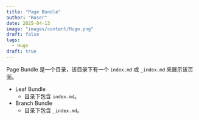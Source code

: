 ```yaml
---
title: "Page Bundle"
author: "Roser"
date: 2025-04-13
image: "images/content/Hugo.png"
draft: false
tags:
  - Hugo
draft: true
---
```

Page Bundle 是一个目录，该目录下有一个 `index.md` 或 `_index.md` 来展示该页面。

- Leaf Bundle
	- 目录下包含 `index.md`。
- Branch Bundle
	- 目录下包含 `_index.md`。